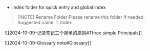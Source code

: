 - index folder for quick entry and global index

> [!NOTE] Rename Folder
> Please rename this folder if needed.
> Suggested name: 1. Index

![[2024-10-09-记录笔记三个简单的原则#Three simple Principals]]

![[2024-10-09-Glossary note#Glossary]]
